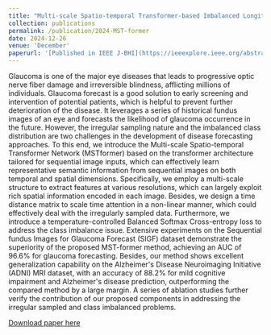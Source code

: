 ```yaml
---
title: "Multi-scale Spatio-temporal Transformer-based Imbalanced Longitudinal Learning for Glaucoma Forecasting from Irregular Time Series Images"
collection: publications
permalink: /publication/2024-MST-former
date: 2024-12-26
venue: 'December'
paperurl: '[Published in IEEE J-BHI](https://ieeexplore.ieee.org/abstract/document/10816575)'
---
```

Glaucoma is one of the major eye diseases that leads to progressive optic nerve fiber damage and irreversible blindness, afflicting millions of individuals. Glaucoma forecast is a good solution to early screening and intervention of potential patients, which is helpful to prevent further deterioration of the disease. It leverages a series of historical fundus images of an eye and forecasts the likelihood of glaucoma occurrence in the future. However, the irregular sampling nature and the imbalanced class distribution are two challenges in the development of disease forecasting approaches. To this end, we introduce the Multi-scale Spatio-temporal Transformer Network (MSTformer) based on the transformer architecture tailored for sequential image inputs, which can effectively learn representative semantic information from sequential images on both temporal and spatial dimensions. Specifically, we employ a multi-scale structure to extract features at various resolutions, which can largely exploit rich spatial information encoded in each image. Besides, we design a time distance matrix to scale time attention in a non-linear manner, which could effectively deal with the irregularly sampled data. Furthermore, we introduce a temperature-controlled Balanced Softmax Cross-entropy loss to address the class imbalance issue. Extensive experiments on the Sequential fundus Images for Glaucoma Forecast (SIGF) dataset demonstrate the superiority of the proposed MST-former method, achieving an AUC of 96.6% for glaucoma forecasting. Besides, our method shows excellent generalization capability on the Alzheimer's Disease Neuroimaging Initiative (ADNI) MRI dataset, with an accuracy of 88.2% for mild cognitive impairment and Alzheimer's disease prediction, outperforming the compared method by a large margin. A series of ablation studies further verify the contribution of our proposed components in addressing the irregular sampled and class imbalanced problems.
 
[Download paper here](https://ieeexplore.ieee.org/abstract/document/10816575)
